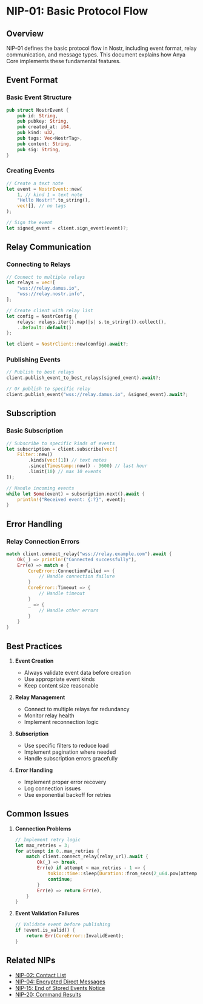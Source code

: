 # NIP-01: Basic Protocol Flow

## Overview
NIP-01 defines the basic protocol flow in Nostr, including event format, relay communication, and message types. This document explains how Anya Core implements these fundamental features.

## Event Format

### Basic Event Structure
```rust
pub struct NostrEvent {
    pub id: String,
    pub pubkey: String,
    pub created_at: i64,
    pub kind: u32,
    pub tags: Vec<NostrTag>,
    pub content: String,
    pub sig: String,
}
```

### Creating Events
```rust
// Create a text note
let event = NostrEvent::new(
    1, // kind 1 = text note
    "Hello Nostr!".to_string(),
    vec![], // no tags
);

// Sign the event
let signed_event = client.sign_event(event)?;
```

## Relay Communication

### Connecting to Relays
```rust
// Connect to multiple relays
let relays = vec![
    "wss://relay.damus.io",
    "wss://relay.nostr.info",
];

// Create client with relay list
let config = NostrConfig {
    relays: relays.iter().map(|s| s.to_string()).collect(),
    ..Default::default()
};

let client = NostrClient::new(config).await?;
```

### Publishing Events
```rust
// Publish to best relays
client.publish_event_to_best_relays(signed_event).await?;

// Or publish to specific relay
client.publish_event("wss://relay.damus.io", &signed_event).await?;
```

## Subscription

### Basic Subscription
```rust
// Subscribe to specific kinds of events
let subscription = client.subscribe(vec![
    Filter::new()
        .kinds(vec![1]) // text notes
        .since(Timestamp::now() - 3600) // last hour
        .limit(10) // max 10 events
]);

// Handle incoming events
while let Some(event) = subscription.next().await {
    println!("Received event: {:?}", event);
}
```

## Error Handling

### Relay Connection Errors
```rust
match client.connect_relay("wss://relay.example.com").await {
    Ok(_) => println!("Connected successfully"),
    Err(e) => match e {
        CoreError::ConnectionFailed => {
            // Handle connection failure
        }
        CoreError::Timeout => {
            // Handle timeout
        }
        _ => {
            // Handle other errors
        }
    }
}
```

## Best Practices

1. **Event Creation**
   - Always validate event data before creation
   - Use appropriate event kinds
   - Keep content size reasonable

2. **Relay Management**
   - Connect to multiple relays for redundancy
   - Monitor relay health
   - Implement reconnection logic

3. **Subscription**
   - Use specific filters to reduce load
   - Implement pagination where needed
   - Handle subscription errors gracefully

4. **Error Handling**
   - Implement proper error recovery
   - Log connection issues
   - Use exponential backoff for retries

## Common Issues

1. **Connection Problems**
   ```rust
   // Implement retry logic
   let max_retries = 3;
   for attempt in 0..max_retries {
       match client.connect_relay(relay_url).await {
           Ok(_) => break,
           Err(e) if attempt < max_retries - 1 => {
               tokio::time::sleep(Duration::from_secs(2_u64.pow(attempt))).await;
               continue;
           }
           Err(e) => return Err(e),
       }
   }
   ```

2. **Event Validation Failures**
   ```rust
   // Validate event before publishing
   if !event.is_valid() {
       return Err(CoreError::InvalidEvent);
   }
   ```

## Related NIPs
- [NIP-02: Contact List](./nip-02.md)
- [NIP-04: Encrypted Direct Messages](./nip-04.md)
- [NIP-15: End of Stored Events Notice](./nip-15.md)
- [NIP-20: Command Results](./nip-20.md)
